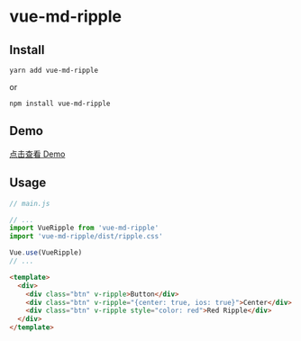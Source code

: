 
# vue-md-ripple

## Install
```
yarn add vue-md-ripple
```
or
```
npm install vue-md-ripple
```

## Demo

[点击查看 Demo](https://xiaolin1995.github.io/vue-md-ripple/demo/)

## Usage

```js
// main.js

// ...
import VueRipple from 'vue-md-ripple'
import 'vue-md-ripple/dist/ripple.css'

Vue.use(VueRipple)
// ...
```

```html
<template>
  <div>
    <div class="btn" v-ripple>Button</div>
    <div class="btn" v-ripple="{center: true, ios: true}">Center</div>
    <div class="btn" v-ripple style="color: red">Red Ripple</div>
  </div>
</template>
```
